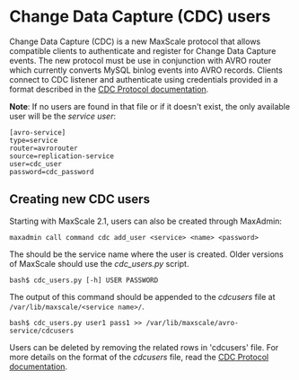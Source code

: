 # Change Data Capture (CDC) users

Change Data Capture (CDC) is a new MaxScale protocol that allows compatible
clients to authenticate and register for Change Data Capture events.  The new
protocol must be use in conjunction with AVRO router which currently converts
MySQL binlog events into AVRO records.  Clients connect to CDC listener and
authenticate using credentials provided in a format described in the [CDC Protocol documentation](CDC.md).

**Note**: If no users are found in that file or if it doesn't exist, the only
  available user will be the _service user_:

```
[avro-service]
type=service
router=avrorouter
source=replication-service
user=cdc_user
password=cdc_password
```

## Creating new CDC users

Starting with MaxScale 2.1, users can also be created through MaxAdmin:

```
maxadmin call command cdc add_user <service> <name> <password>
```

The _<name>_ should be the service name where the user is created. Older
versions of MaxScale should use the _cdc_users.py_ script.

```
bash$ cdc_users.py [-h] USER PASSWORD
```

The output of this command should be appended to the _cdcusers_ file at
`/var/lib/maxscale/<service name>/`.

```
bash$ cdc_users.py user1 pass1 >> /var/lib/maxscale/avro-service/cdcusers
```

Users can be deleted by removing the related rows in 'cdcusers' file. For
more details on the format of the _cdcusers_ file, read the [CDC Protocol documentation](CDC.md).
